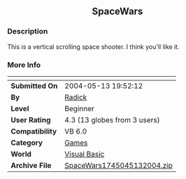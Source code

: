﻿<div align="center">

## SpaceWars


</div>

### Description

This is a vertical scrolling space shooter. I think you'll like it.
 
### More Info
 


<span>             |<span>
---                |---
**Submitted On**   |2004-05-13 19:52:12
**By**             |[Radick](https://github.com/Planet-Source-Code/PSCIndex/blob/master/ByAuthor/radick.md)
**Level**          |Beginner
**User Rating**    |4.3 (13 globes from 3 users)
**Compatibility**  |VB 6\.0
**Category**       |[Games](https://github.com/Planet-Source-Code/PSCIndex/blob/master/ByCategory/games__1-38.md)
**World**          |[Visual Basic](https://github.com/Planet-Source-Code/PSCIndex/blob/master/ByWorld/visual-basic.md)
**Archive File**   |[SpaceWars1745045132004\.zip](https://github.com/Planet-Source-Code/radick-spacewars__1-53767/archive/master.zip)








